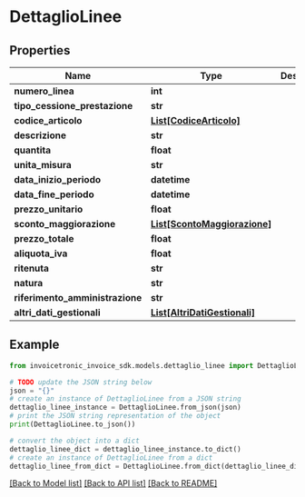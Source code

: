 # DettaglioLinee


## Properties

Name | Type | Description | Notes
------------ | ------------- | ------------- | -------------
**numero_linea** | **int** |  | [optional] 
**tipo_cessione_prestazione** | **str** |  | [optional] 
**codice_articolo** | [**List[CodiceArticolo]**](CodiceArticolo.md) |  | [optional] 
**descrizione** | **str** |  | [optional] 
**quantita** | **float** |  | [optional] 
**unita_misura** | **str** |  | [optional] 
**data_inizio_periodo** | **datetime** |  | [optional] 
**data_fine_periodo** | **datetime** |  | [optional] 
**prezzo_unitario** | **float** |  | [optional] 
**sconto_maggiorazione** | [**List[ScontoMaggiorazione]**](ScontoMaggiorazione.md) |  | [optional] 
**prezzo_totale** | **float** |  | [optional] 
**aliquota_iva** | **float** |  | [optional] 
**ritenuta** | **str** |  | [optional] 
**natura** | **str** |  | [optional] 
**riferimento_amministrazione** | **str** |  | [optional] 
**altri_dati_gestionali** | [**List[AltriDatiGestionali]**](AltriDatiGestionali.md) |  | [optional] 

## Example

```python
from invoicetronic_invoice_sdk.models.dettaglio_linee import DettaglioLinee

# TODO update the JSON string below
json = "{}"
# create an instance of DettaglioLinee from a JSON string
dettaglio_linee_instance = DettaglioLinee.from_json(json)
# print the JSON string representation of the object
print(DettaglioLinee.to_json())

# convert the object into a dict
dettaglio_linee_dict = dettaglio_linee_instance.to_dict()
# create an instance of DettaglioLinee from a dict
dettaglio_linee_from_dict = DettaglioLinee.from_dict(dettaglio_linee_dict)
```
[[Back to Model list]](../README.md#documentation-for-models) [[Back to API list]](../README.md#documentation-for-api-endpoints) [[Back to README]](../README.md)


